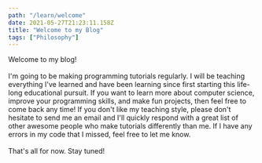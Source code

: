```yaml
---
path: "/learn/welcome"
date: 2021-05-27T21:23:11.158Z
title: "Welcome to my Blog"
tags: ["Philosophy"]
---
```


Welcome to my blog!\
\
I'm going to be making programming tutorials regularly. I will be teaching everything I've learned and have been
learning since first starting this life-long educational pursuit. If you want to learn more about computer science,
improve your programming skills, and make fun projects, then feel free to come back any time! If you don't like my teaching style, 
please don't hesitate to send me an email and I'll quickly respond with a great list of other awesome people who make tutorials 
differently than me. If I have any errors in my code that I missed, feel free to let me know.\
\
That's all for now. Stay tuned!
